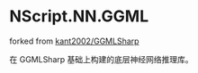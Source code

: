 # NScript.NN.GGML

forked from [kant2002/GGMLSharp](https://github.com/kant2002/GGMLSharp)

在 GGMLSharp 基础上构建的底层神经网络推理库。

